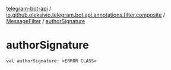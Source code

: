 [telegram-bot-api](../../index.md) / [io.github.oleksivio.telegram.bot.api.annotations.filter.composite](../index.md) / [MessageFilter](index.md) / [authorSignature](./author-signature.md)

# authorSignature

`val authorSignature: <ERROR CLASS>`